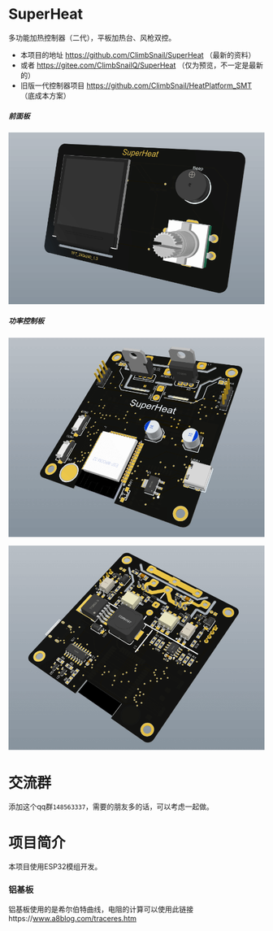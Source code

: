 # SuperHeat
多功能加热控制器（二代），平板加热台、风枪双控。

* 本项目的地址 https://github.com/ClimbSnail/SuperHeat （最新的资料）
* 或者 https://gitee.com/ClimbSnailQ/SuperHeat （仅为预览，不一定是最新的）
* 旧版一代控制器项目 https://github.com/ClimbSnail/HeatPlatform_SMT （底成本方案）

##### 前面板
![SuperHeat](Images/SuperHeat.png)

##### 功率控制板
![SuperHeat](Images/SuperHeat_Ctrl_F.png)

![SuperHeat](Images/SuperHeat_Ctrl_B.png)

# 交流群
添加这个qq群`148563337`，需要的朋友多的话，可以考虑一起做。

# 项目简介
本项目使用ESP32模组开发。

### 铝基板
铝基板使用的是希尔伯特曲线，电阻的计算可以使用此链接https://www.a8blog.com/traceres.htm
